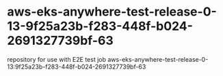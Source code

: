 # aws-eks-anywhere-test-release-0-13-9f25a23b-f283-448f-b024-2691327739bf-63
repository for use with E2E test job aws-eks-anywhere-test-release-0-13:9f25a23b-f283-448f-b024-2691327739bf-63
